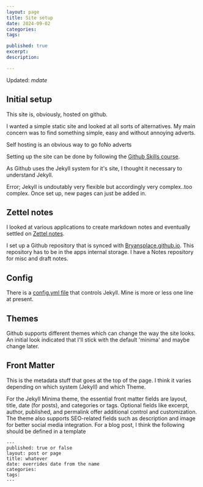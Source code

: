 ```yaml
---
layout: page
title: Site setup
date: 2024-09-02
categories:
tags:

published: true
excerpt:
description:

---
```

Updated: ${mdate}$

## Initial setup

This site is, obviously, hosted on github. 

I wanted a simple static site and looked at all sorts of alternatives. My main concern was to find something simple, easy and without annoying adverts.

Self hosting is an obvious way to go foNo adverts 

Setting up the site can be done by following the [Github Skills course](  https://github.com/skills/github-pages  ).

As Github uses the Jekyll system for it's site, I thought it necessary to understand Jekyll.

Error; Jekyll is undoutably very flexible but accordingly very complex..too complex. Once set up, new pages can just be added in. 

## Zettel notes

I looked at various applications to create markdown notes and eventually settled on [Zettel notes](https://www.zettelnotes.com).

I set up a Github repository that is synced with [Bryansplace.github.io]( https://github.com/bryansplace/bryansplace.github.io.git). This repository has to be in the apps internal storage. 
I have a Notes repository for misc and draft notes.



## Config

There is a [config.yml file](https://github.com/bryansplace/bryansplace.github.io/blob/main/_config.yml) that controls Jekyll. Mine is more or less  one line at present.

## Themes

Github supports different themes which can change the way the site looks. An initial look indicated that I'll stick with the default 'minima' and maybe change later.





## Front Matter

This is the metadata stuff that goes at the top of the page. I think it varies depending on which system (Jekyll) and which Theme.

For the Jekyll Minima theme, the essential front matter fields are layout, title, date (for posts), and categories or tags. Optional fields like excerpt, author, published, and permalink offer additional control and customization. The theme also supports SEO-related fields such as description and image for better social media integration.
For a blog post, I think the following should be defined in a template
```
---
published: true or false
layout: post or page
title: whatever
date: overrides date from the name
categories:
tags:
---
```
